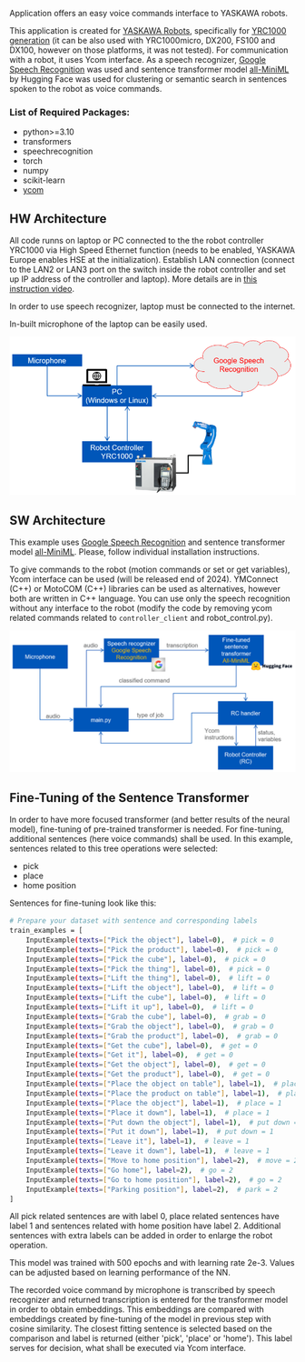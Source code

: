 Application offers an easy voice commands interface to YASKAWA robots.

This application is created for [YASKAWA Robots](https://www.yaskawa.eu.com/), specifically for [YRC1000 generation](https://www.yaskawa.eu.com/products/robots/controller/productdetail/product/yrc1000_583) (it can be also used with YRC1000micro, DX200, FS100 and DX100, however on those platforms, it was not tested).
For communication with a robot, it uses Ycom interface. As a speech recognizer, [Google Speech Recognition](https://cloud.google.com/speech-to-text) was used and sentence transformer model [all-MiniML](https://huggingface.co/sentence-transformers/all-MiniLM-L6-v2) by Hugging Face was used for clustering or semantic search in sentences spoken to the robot as voice commands.

### List of Required Packages:
* python>=3.10 
* transformers
* speechrecognition
* torch
* numpy
* scikit-learn
* [ycom](https://github.com/YaskawaEurope/ycom-python)

## HW Architecture
All code runns on laptop or PC connected to the the robot controller YRC1000 via High Speed Ethernet function (needs to be enabled, YASKAWA Europe enables HSE at the initialization). Establish LAN connection (connect to the LAN2 or LAN3 port on the switch inside the robot controller and set up IP address of the controller and laptop). More details are in [this instruction video](https://www.youtube.com/watch?v=k1dJzDm8Ees).

In order to use speech recognizer, laptop must be connected to the internet.

In-built microphone of the laptop can be easily used.

![HW Architecture](/imgs/NLP-HW_architecture.PNG "HW Architecture")

## SW Architecture
This example uses [Google Speech Recognition](https://cloud.google.com/speech-to-text) and sentence transformer model [all-MiniML](https://huggingface.co/sentence-transformers/all-MiniLM-L6-v2). Please, follow individual installation instructions.

To give commands to the robot (motion commands or set or get variables), Ycom interface can be used (will be released end of 2024). YMConnect (C++) or MotoCOM (C++) libraries can be used as alternatives, however both are written in C++ language. You can use only the speech recognition without any interface to the robot (modify the code by removing ycom related commands related to ``controller_client`` and robot_control.py).

![SW Architecture](/imgs/NLP-SW_architecture.PNG "SW Architecture")

## Fine-Tuning of the Sentence Transformer
In order to have more focused transformer (and better results of the neural model), fine-tuning of pre-trained transformer is needed. For fine-tuning, additional sentences (here voice commands) shall be used. In this example, sentences related to this tree operations were selected:
* pick
* place
* home position

Sentences for fine-tuning look like this:
```bash
# Prepare your dataset with sentence and corresponding labels
train_examples = [
    InputExample(texts=["Pick the object"], label=0),  # pick = 0
    InputExample(texts=["Pick the product"], label=0),  # pick = 0
    InputExample(texts=["Pick the cube"], label=0),  # pick = 0
    InputExample(texts=["Pick the thing"], label=0),  # pick = 0
    InputExample(texts=["Lift the thing"], label=0),  # lift = 0
    InputExample(texts=["Lift the object"], label=0),  # lift = 0
    InputExample(texts=["Lift the cube"], label=0),  # lift = 0
    InputExample(texts=["Lift it up"], label=0),  # lift = 0
    InputExample(texts=["Grab the cube"], label=0),  # grab = 0
    InputExample(texts=["Grab the object"], label=0),  # grab = 0
    InputExample(texts=["Grab the product"], label=0),  # grab = 0
    InputExample(texts=["Get the cube"], label=0),  # get = 0
    InputExample(texts=["Get it"], label=0),  # get = 0
    InputExample(texts=["Get the object"], label=0),  # get = 0
    InputExample(texts=["Get the product"], label=0),  # get = 0
    InputExample(texts=["Place the object on table"], label=1),  # place = 1
    InputExample(texts=["Place the product on table"], label=1),  # place = 1
    InputExample(texts=["Place the object"], label=1),  # place = 1
    InputExample(texts=["Place it down"], label=1),  # place = 1
    InputExample(texts=["Put down the object"], label=1),  # put down = 1
    InputExample(texts=["Put it down"], label=1),  # put down = 1
    InputExample(texts=["Leave it"], label=1),  # leave = 1
    InputExample(texts=["Leave it down"], label=1),  # leave = 1
    InputExample(texts=["Move to home position"], label=2),  # move = 2
    InputExample(texts=["Go home"], label=2),  # go = 2
    InputExample(texts=["Go to home position"], label=2),  # go = 2
    InputExample(texts=["Parking position"], label=2),  # park = 2
]
```
All pick related sentences are with label 0, place related sentences have label 1 and sentences related with home position have label 2. Additional sentences with extra labels can be added in order to enlarge the robot operation.

This model was trained with 500 epochs and with learning rate 2e-3. Values can be adjusted based on learning performance of the NN.

The recorded voice command by microphone is transcribed by speech recognizer and returned transcription is entered for the transformer model in order to obtain embeddings. This embeddings are compared with embeddings created by fine-tuning of the model in previous step with cosine similarity. The closest fitting sentence is selected based on the comparison and label is returned (either 'pick', 'place' or 'home'). This label serves for decision, what shall be executed via Ycom interface. 
